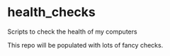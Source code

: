 # health_checks
Scripts to check the health of my computers

This repo will be populated with lots of fancy checks.
